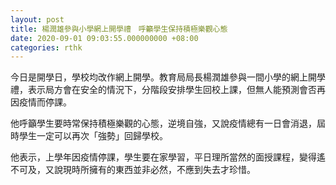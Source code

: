```yaml
---
layout: post
title: 楊潤雄參與小學網上開學禮　呼籲學生保持積極樂觀心態
date: 2020-09-01 09:03:55.000000000 +08:00
categories: rthk
---
```


今日是開學日，學校均改作網上開學。教育局局長楊潤雄參與一間小學的網上開學禮，表示局方會在安全的情況下，分階段安排學生回校上課，但無人能預測會否再因疫情而停課。

他呼籲學生要時常保持積極樂觀的心態，逆境自強，又說疫情總有一日會消退，屆時學生一定可以再次「強勢」回歸學校。

他表示，上學年因疫情停課，學生要在家學習，平日理所當然的面授課程，變得遙不可及，又說現時所擁有的東西並非必然，不應到失去才珍惜。
